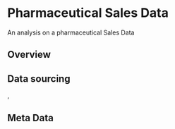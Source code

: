 # Pharmaceutical Sales Data
An analysis on a pharmaceutical Sales Data

## Overview

## Data sourcing
,
## Meta Data
